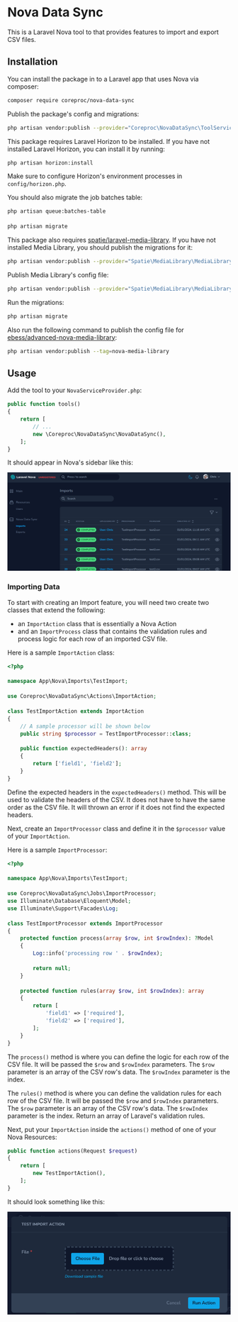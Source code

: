 # Nova Data Sync

This is a Laravel Nova tool to that provides features to import and export CSV files.

## Installation

You can install the package in to a Laravel app that uses Nova via composer:

```bash
composer require coreproc/nova-data-sync
```

Publish the package's config and migrations:

```bash
php artisan vendor:publish --provider="Coreproc\NovaDataSync\ToolServiceProvider"
```

This package requires Laravel Horizon to be installed. If you have not installed Laravel Horizon, you can install it by
running:

```bash
php artisan horizon:install
```

Make sure to configure Horizon's environment processes in `config/horizon.php`.

You should also migrate the job batches table:

```bash
php artisan queue:batches-table

php artisan migrate
```

This package also requires [spatie/laravel-media-library](https://github.com/spatie/laravel-medialibrary). If you have
not installed Media Library, you should
publish the migrations for it:

```bash
php artisan vendor:publish --provider="Spatie\MediaLibrary\MediaLibraryServiceProvider" --tag="medialibrary-migrations"
```

Publish Media Library's config file:

```bash
php artisan vendor:publish --provider="Spatie\MediaLibrary\MediaLibraryServiceProvider" --tag="medialibrary-config"
```

Run the migrations:

```bash
php artisan migrate
```

Also run the following command to publish the config file for
[ebess/advanced-nova-media-library](https://github.com/ebess/advanced-nova-media-library):

```bash
php artisan vendor:publish --tag=nova-media-library
```

## Usage

Add the tool to your `NovaServiceProvider.php`:

```php
public function tools()
{
    return [
        // ...
        new \Coreproc\NovaDataSync\NovaDataSync(),
    ];
}
```

It should appear in Nova's sidebar like this:

![Import Action](https://raw.githubusercontent.com/coreproc/nova-data-sync/main/docs/import-index.png)

### Importing Data

To start with creating an Import feature, you will need two create two classes that extend the following:

- an `ImportAction` class that is essentially a Nova Action
- and an `ImportProcess` class that contains the validation rules and process logic for each row of an imported CSV
  file.

Here is a sample `ImportAction` class:

```php
<?php

namespace App\Nova\Imports\TestImport;

use Coreproc\NovaDataSync\Actions\ImportAction;

class TestImportAction extends ImportAction
{
    // A sample processor will be shown below
    public string $processor = TestImportProcessor::class;
    
    public function expectedHeaders(): array
    {
        return ['field1', 'field2'];
    }
}
```

Define the expected headers in the `expectedHeaders()` method. This will be used to validate the headers of the CSV. It
does not have to have the same order as the CSV file. It will thrown an error if it does not find the expected headers.

Next, create an `ImportProcessor` class and define it in the `$processor` value of your `ImportAction`.

Here is a sample `ImportProcessor`:

```php
<?php

namespace App\Nova\Imports\TestImport;

use Coreproc\NovaDataSync\Jobs\ImportProcessor;
use Illuminate\Database\Eloquent\Model;
use Illuminate\Support\Facades\Log;

class TestImportProcessor extends ImportProcessor
{
    protected function process(array $row, int $rowIndex): ?Model
    {
        Log::info('processing row ' . $rowIndex);

        return null;
    }

    protected function rules(array $row, int $rowIndex): array
    {
        return [
            'field1' => ['required'],
            'field2' => ['required'],
        ];
    }
}
```

The `process()` method is where you can define the logic for each row of the CSV file. It will be passed the `$row` and
`$rowIndex` parameters. The `$row` parameter is an array of the CSV row's data. The `$rowIndex` parameter is the index.

The `rules()` method is where you can define the validation rules for each row of the CSV file. It will be passed the
`$row` and `$rowIndex` parameters. The `$row` parameter is an array of the CSV row's data. The `$rowIndex` parameter is 
the index. Return an array of Laravel's validation rules.

Next, put your `ImportAction` inside the `actions()` method of one of your Nova Resources:

```php
public function actions(Request $request)
{
    return [
        new TestImportAction(),
    ];
}
```

It should look something like this:

![Import Action](https://raw.githubusercontent.com/coreproc/nova-data-sync/main/docs/import-action.png)



